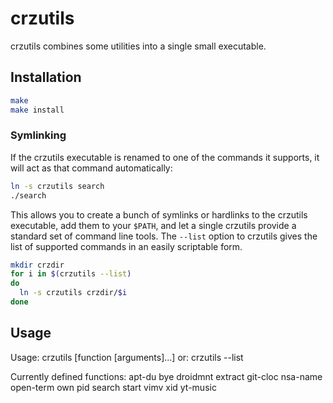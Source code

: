 # crzutils

crzutils combines some utilities into a single small executable.

## Installation

```sh
make
make install
```

### Symlinking

If the crzutils executable is renamed to one of the commands it supports, it will act as that command automatically: 

```sh
ln -s crzutils search
./search
```

This allows you to create a bunch of symlinks or hardlinks to the crzutils executable, add them to your `$PATH`, and let a single crzutils provide a standard set of command line tools. The `--list` option to crzutils gives the list of supported commands in an easily scriptable form.

```sh
mkdir crzdir
for i in $(crzutils --list)
do
  ln -s crzutils crzdir/$i
done
```

## Usage

Usage: crzutils [function [arguments]...]
   or: crzutils --list

Currently defined functions:
	apt-du bye droidmnt extract git-cloc nsa-name open-term own pid search start vimv xid yt-music

